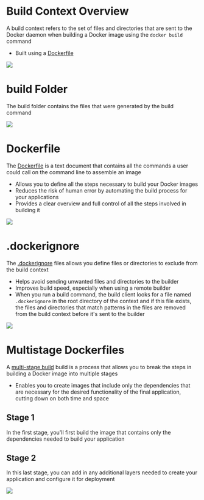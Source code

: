 # Build Context Overview

A build context refers to the set of files and directories that are sent to the Docker daemon when building a Docker image using the `docker build` command

* Built using a [Dockerfile](https://docs.docker.com/reference/dockerfile/#:~:text=A%20Dockerfile%20is%20a%20text,line%20to%20assemble%20an%20image.)

![](https://github.com/JonmarCorpuz/SecondBrain/blob/main/Assets/Whitespace.png)

# build Folder

The build folder contains the files that were generated by the build command

![](https://github.com/JonmarCorpuz/SecondBrain/blob/main/Assets/Whitespace.png)

# Dockerfile 

The [Dockerfile](https://docs.docker.com/reference/dockerfile/#:~:text=A%20Dockerfile%20is%20a%20text,line%20to%20assemble%20an%20image.) is a text document that contains all the commands a user could call on the command line to assemble an image

* Allows you to define all the steps necessary to build your Docker images
* Reduces the risk of human error by automating the build process for your applications
* Provides a clear overview and full control of all the steps involved in building it

![](https://github.com/JonmarCorpuz/SecondBrain/blob/main/Assets/Whitespace.png)

# .dockerignore

The [.dockerignore](https://docs.docker.com/build/concepts/context/#dockerignore-files) files allows you define files or directories to exclude from the build context

* Helps avoid sending unwanted files and directories to the builder
* Improves build speed, especially when using a remote builder
* When you run a build command, the build client looks for a file named `.dockerignore` in the root directory of the context and if this file exists, the files and directories that match patterns in the files are removed from the build context before it's sent to the builder

![](https://github.com/JonmarCorpuz/SecondBrain/blob/main/Assets/Whitespace.png)

# Multistage Dockerfiles

A [multi-stage build](https://dev.to/pavanbelagatti/what-are-multi-stage-docker-builds-1mi9#:~:text=A%20multi%2Dstage%20build%20is,on%20both%20time%20and%20space.) build is a process that allows you to break the steps in building a Docker image into multiple stages

* Enables you to create images that include only the dependencies that are necessary for the desired functionality of the final application, cutting down on both time and space

## Stage 1

In the first stage, you'll first build the image that contains only the dependencies needed to build your application

## Stage 2

In this last stage, you can add in any additional layers needed to create your application and configure it for deployment

![](https://github.com/JonmarCorpuz/SecondBrain/blob/main/Assets/Whitespace.png)

